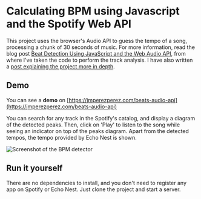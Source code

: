 Calculating BPM using Javascript and the Spotify Web API
========================================================

This project uses the browser's Audio API to guess the tempo of a song, processing a chunk of 30 seconds of music. For more information, read the blog post [Beat Detection Using JavaScript and the Web Audio API](http://tech.beatport.com/2014/web-audio/beat-detection-using-web-audio), from where I've taken the code to perform the track analysis. I have also written a [post explaining the project more in depth](https://jmperezperez.com/bpm-detection-javascript/).

## Demo

You can see a **demo** on [https://jmperezperez.com/beats-audio-api](https://jmperezperez.com/beats-audio-api)

You can search for any track in the Spotify's catalog, and display a diagram of the detected peaks. Then, click on 'Play' to listen to the song while seeing an indicator on top of the peaks diagram. Apart from the detected tempos, the tempo provided by Echo Nest is shown.

<img align="center" src="https://jmperezperez.com/assets/images/posts/bpm-detection-example.png" alt="Screenshot of the BPM detector">

## Run it yourself

There are no dependencies to install, and you don't need to register any app on Spotify or Echo Nest. Just clone the project and start a server.

